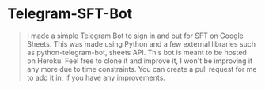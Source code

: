 # Telegram-SFT-Bot

> I made a simple Telegram Bot to sign in and out for SFT on Google Sheets.
> This was made using Python and a few external libraries such as python-telegram-bot, sheets API.
> This bot is meant to be hosted on Heroku.
> Feel free to clone it and improve it, I won't be improving it any more due to time constraints.
> You can create a pull request for me to add it in, if you have any improvements.
